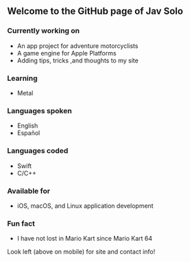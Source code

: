 <!--
**jav-solo/jav-solo** is a ✨ _special_ ✨ repository because its `README.md` (this file) appears on your GitHub profile.

Here are some ideas to get you started:

- 🔭 I’m currently working on ...
- 🌱 I’m currently learning ...
- 👯 I’m looking to collaborate on ...
- 🤔 I’m looking for help with ...
- 💬 Ask me about ...
- 📫 How to reach me: ...
- 😄 Pronouns: ...
- ⚡ Fun fact: ...
-->

## Welcome to the GitHub page of Jav Solo

### Currently working on
- An app project for adventure motorcyclists
- A game engine for Apple Platforms
- Adding tips, tricks ,and thoughts to my site

### Learning
- Metal

### Languages spoken
- English
- Español

### Languages coded
- Swift
- C/C++

### Available for
- iOS, macOS, and Linux application development

### Fun fact
- I have not lost in Mario Kart since Mario Kart 64

Look left (above on mobile) for site and contact info!
